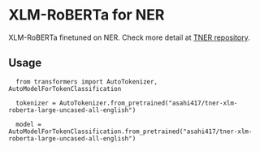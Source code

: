 # XLM-RoBERTa for NER
XLM-RoBERTa finetuned on NER. Check more detail at [TNER repository](https://github.com/asahi417/tner).

## Usage
```
  from transformers import AutoTokenizer, AutoModelForTokenClassification
  
  tokenizer = AutoTokenizer.from_pretrained("asahi417/tner-xlm-roberta-large-uncased-all-english")
  
  model = AutoModelForTokenClassification.from_pretrained("asahi417/tner-xlm-roberta-large-uncased-all-english")
 ```